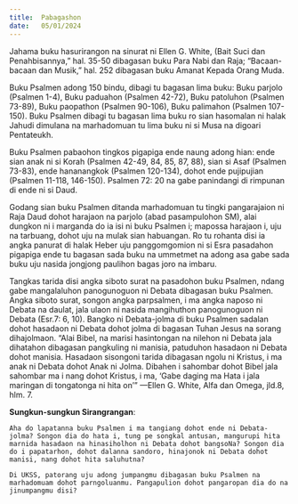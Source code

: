 ```yaml
---
title:  Pabagashon
date:   05/01/2024
---
```


Jahama buku hasurirangon na sinurat ni Ellen G. White, (Bait Suci dan Penahbisannya,” hal. 35-50 dibagasan buku Para Nabi dan Raja; “Bacaan-bacaan dan Musik,” hal. 252 dibagasan buku Amanat Kepada Orang Muda.

Buku Psalmen adong 150 bindu, dibagi tu bagasan lima buku: Buku parjolo (Psalmen 1-4), Buku paduahon (Psalmen 42-72), Buku patoluhon (Psalmen 73-89), Buku paopathon (Psalmen 90-106), Buku palimahon (Psalmen 107-150). Buku Psalmen dibagi tu bagasan lima buku ro sian hasomalan ni halak Jahudi dimulana na marhadomuan tu lima buku ni si Musa na digoari Pentateukh.

Buku Psalmen pabaohon tingkos pigapiga ende naung adong hian: ende sian anak ni si Korah (Psalmen 42-49, 84, 85, 87, 88), sian si Asaf (Psalmen 73-83), ende hananangkok (Psalmen 120-134), dohot ende pujipujian (Psalmen 11-118, 146-150). Psalmen 72: 20 na gabe panindangi di rimpunan di ende ni si Daud.

Godang sian buku Psalmen ditanda marhadomuan tu tingki pangarajaion ni Raja Daud dohot harajaon na parjolo (abad pasampulohon SM), alai dungkon ni i marganda do ia isi ni buku Psalmen i; mapossa harajaon i, uju na tarbuang, dohot uju na mulak sian habuangan. Ro tu rohanta disi ia angka panurat di halak Heber uju panggomgomion ni si Esra pasadahon pigapiga ende tu bagasan sada buku na ummetmet na adong asa gabe sada buku uju nasida jongjong paulihon bagas joro na imbaru.

Tangkas tarida disi angka siboto surat na pasadohon buku Psalmen, ndang gabe mangalaluhon panogunoguon ni Debata dibagasan buku Psalmen. Angka siboto surat, songon angka parpsalmen, i ma angka naposo ni Debata na daulat, jala ulaon ni nasida mangihuthon panogunoguon ni Debata (Esr.7: 6, 10). Bangko ni Debata-jolma di buku Psalmen sadalan dohot hasadaon ni Debata dohot jolma di bagasan Tuhan Jesus na sorang dihajolmaon. “Alai Bibel, na marisi hasintongan na nilehon ni Debata jala dihatahon dibagasan pangkuling ni manisia, patuduhon hasadaon ni Debata dohot manisia. Hasadaon sisongoni tarida dibagasan ngolu ni Kristus, i ma anak ni Debata dohot Anak ni Jolma. Dibahen i sahombar dohot Bibel jala sahombar ma i nang dohot Kristus, i ma, ‘Gabe daging ma Hata i jala maringan di tongatonga ni hita on’” —Ellen G. White, Alfa dan Omega, jld.8, hlm. 7.

**Sungkun-sungkun Sirangrangan**:

`Aha do lapatanna buku Psalmen i ma tangiang dohot ende ni Debata-jolma? Songon dia do hata i, tung pe songkal antusan, mangurupi hita marnida hasadaon na hinasiholhon ni Debata dohot bangsoNa? Songon dia do i papatarhon, dohot dalanna sandoro, hinajonok ni Debata dohot manisi, nang dohot hita saluhutna?`

`Di UKSS, patorang uju adong jumpangmu dibagasan buku Psalmen na marhadomuam dohot parngoluanmu. Pangapulion dohot pangaropan dia do na jinumpangmu disi?`